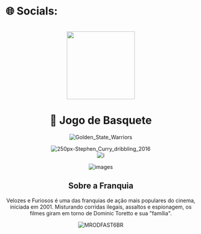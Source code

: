 # 🌐 Socials:
<br>
 <div align="center">
    <a href="https://www.instagram.com/dess__ju" target="_blank"><img src="https://img.shields.io/badge/-Instagram-%23E4405F?style=for-the-badge&logo=instagram&logoColor=white" width = "180" target="_blank"></a>
    <a 
     [![download](https://github.com/user-attachments/assets/5696059b-431c-4d45-bc1a-66e92b8db131)]

 <br>

<!DOCTYPE html>
<html lang="pt-BR">
<head>
  <meta charset="UTF-8">
  <meta name="viewport" content="width=device-width, initial-scale=1">
 
  <link rel="stylesheet" href="style.css">
</head>
<body>
  <div class="container">
    <h1>🏀 Jogo de Basquete</h1>
    
![Golden_State_Warriors](https://github.com/user-attachments/assets/44ea71d1-d164-457e-82bc-6b4038beea43)
<br>

![250px-Stephen_Curry_dribbling_2016](https://github.com/user-attachments/assets/883f7f6a-5862-4fff-ab36-dfab59728682)
<br>
![i](https://github.com/user-attachments/assets/e3c18010-93d4-4eb2-ad2a-529c3ce32316)
<!DOCTYPE html>
<html lang="pt-BR">
<head>
  <meta charset="UTF-8">
  <meta name="viewport" content="width=device-width, initial-scale=1">
 
  <link rel="stylesheet" href="style.css">
</head>
<body>
 

  
![images](https://github.com/user-attachments/assets/b74e0f92-6802-4f2d-a675-8186f4aad1aa)


<body>
 
  <main>
    <section class="sobre">
      <h2>Sobre a Franquia</h2>
      <p>Velozes e Furiosos é uma das franquias de ação mais populares do cinema, iniciada em 2001. Misturando corridas ilegais, assaltos e espionagem, os filmes giram em torno de Dominic Toretto e sua "família".</p>
    </section>

   ![MRODFAST6BR](https://github.com/user-attachments/assets/427f24c0-418f-4bcc-8a68-6bc7dfc436da)


  
